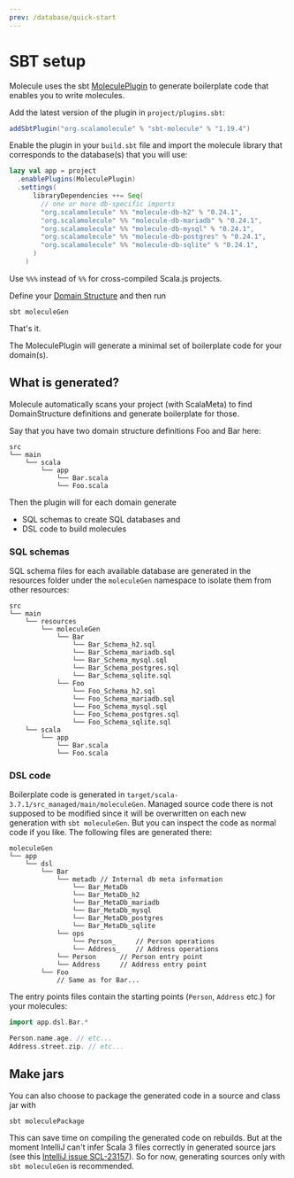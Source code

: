 ```yaml
---
prev: /database/quick-start
---
```


# SBT setup


Molecule uses the sbt [MoleculePlugin](https://github.com/scalamolecule/sbt-molecule) to generate boilerplate code that enables you to write molecules. 

Add the latest version of the plugin in `project/plugins.sbt`:

```scala
addSbtPlugin("org.scalamolecule" % "sbt-molecule" % "1.19.4")
```

Enable the plugin in your `build.sbt` file and import the molecule library that corresponds to the database(s) that you will use:
```scala
lazy val app = project
  .enablePlugins(MoleculePlugin)
  .settings(
      libraryDependencies ++= Seq(
        // one or more db-specific imports
        "org.scalamolecule" %% "molecule-db-h2" % "0.24.1",
        "org.scalamolecule" %% "molecule-db-mariadb" % "0.24.1",
        "org.scalamolecule" %% "molecule-db-mysql" % "0.24.1",
        "org.scalamolecule" %% "molecule-db-postgres" % "0.24.1",
        "org.scalamolecule" %% "molecule-db-sqlite" % "0.24.1",
      )
    )
```
Use `%%%` instead of `%%` for cross-compiled Scala.js projects.

Define your [Domain Structure](/database/setup/domain-structure) and then run

```
sbt moleculeGen
```
That's it.

The MoleculePlugin will generate a minimal set of boilerplate code for your domain(s).


## What is generated?

Molecule automatically scans your project (with ScalaMeta) to find DomainStructure definitions and generate boilerplate for those. 

Say that you have two domain structure definitions Foo and Bar here:

```
src
└── main
    └── scala
        └── app
            └── Bar.scala
            └── Foo.scala
```
Then the plugin will for each domain generate 

- SQL schemas to create SQL databases and
- DSL code to build molecules

### SQL schemas

SQL schema files for each available database are generated in the resources folder under the `moleculeGen` namespace to isolate them from other resources:

```
src
└── main
    └── resources
        └── moleculeGen
            └── Bar
                └── Bar_Schema_h2.sql
                └── Bar_Schema_mariadb.sql
                └── Bar_Schema_mysql.sql
                └── Bar_Schema_postgres.sql
                └── Bar_Schema_sqlite.sql
            └── Foo
                └── Foo_Schema_h2.sql
                └── Foo_Schema_mariadb.sql
                └── Foo_Schema_mysql.sql
                └── Foo_Schema_postgres.sql
                └── Foo_Schema_sqlite.sql
    └── scala
        └── app
            └── Bar.scala
            └── Foo.scala
```

### DSL code

Boilerplate code is generated in `target/scala-3.7.1/src_managed/main/moleculeGen`. Managed source code there is not supposed to be modified since it will be overwritten on each new generation with `sbt moleculeGen`. But you can inspect the code as normal code if you like. The following files are generated there:

```
moleculeGen
└── app
    └── dsl
        └── Bar
            └── metadb // Internal db meta information
                └── Bar_MetaDb
                └── Bar_MetaDb_h2
                └── Bar_MetaDb_mariadb
                └── Bar_MetaDb_mysql
                └── Bar_MetaDb_postgres
                └── Bar_MetaDb_sqlite
            └── ops
                └── Person_     // Person operations                 
                └── Address_    // Address operations
            └── Person      // Person entry point
            └── Address     // Address entry point
        └── Foo
            // Same as for Bar...
```
The entry points files contain the starting points (`Person`, `Address` etc.) for your molecules:

```scala
import app.dsl.Bar.*

Person.name.age. // etc...
Address.street.zip. // etc...
```


## Make jars

You can also choose to package the generated code in a source and class jar with

```
sbt moleculePackage
```

This can save time on compiling the generated code on rebuilds. But at the moment IntelliJ can't infer Scala 3 files correctly in generated source jars (see this [IntelliJ issue SCL-23157](https://youtrack.jetbrains.com/issue/SCL-23157/Source-jar-in-lib-added-as-Classes)). So for now, generating sources only with `sbt moleculeGen` is recommended.





